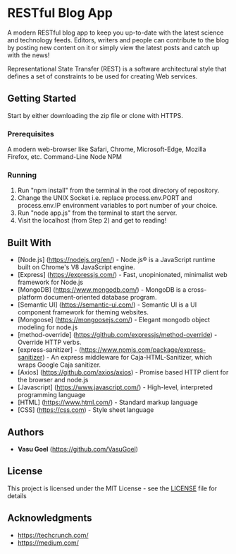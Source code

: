 # RESTful Blog App

A modern RESTful blog app to keep you up-to-date with the latest science and technology feeds. Editors, writers and people can contribute to the blog by posting new content on it or simply view the latest posts and catch up with the news!

Representational State Transfer (REST) is a software architectural style that defines a set of constraints to be used for creating Web services. 

## Getting Started

Start by either downloading the zip file or clone with HTTPS.

### Prerequisites

A modern web-browser like Safari, Chrome, Microsoft-Edge, Mozilla Firefox, etc.
Command-Line
Node 
NPM

### Running

1. Run "npm install" from the terminal in the root directory of repository.
2. Change the UNIX Socket i.e. replace process.env.PORT and process.env.IP environment variables to port number of your choice.
3. Run "node app.js" from the terminal to start the server.
4. Visit the localhost (from Step 2) and get to reading!

## Built With

* [Node.js] (https://nodejs.org/en/) - Node.js® is a JavaScript runtime built on Chrome's V8 JavaScript engine.
* [Express] (https://expressjs.com/) - Fast, unopinionated, minimalist web framework for Node.js
* [MongoDB] (https://www.mongodb.com/) - MongoDB is a cross-platform document-oriented database program. 
* [Semantic UI] (https://semantic-ui.com/) - Semantic UI is a UI component framework for theming websites.
* [Mongoose] (https://mongoosejs.com/) - Elegant mongodb object modeling for node.js
* [method-override] (https://github.com/expressjs/method-override) - Override HTTP verbs.
* [express-sanitizer] - (https://www.npmjs.com/package/express-sanitizer) - An express middleware for Caja-HTML-Sanitizer,     which wraps Google Caja sanitizer.
* [Axios] (https://github.com/axios/axios) - Promise based HTTP client for the browser and node.js
* [Javascript] (https://www.javascript.com/) - High-level, interpreted programming language
* [HTML] (https://www.html.com/) - Standard markup language
* [CSS] (https://css.com) - Style sheet language

## Authors

* **Vasu Goel** (https://github.com/VasuGoel)

## License

This project is licensed under the MIT License - see the [LICENSE](https://github.com/VasuGoel/RESTfulBlogApp/blob/master/LICENSE) file for details

## Acknowledgments

* https://techcrunch.com/
* https://medium.com/



